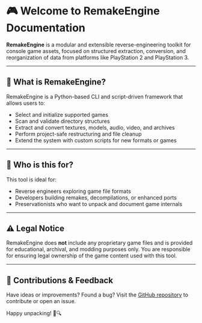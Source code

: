 # 🎮 Welcome to RemakeEngine Documentation

**RemakeEngine** is a modular and extensible reverse-engineering toolkit for console game assets, focused on structured extraction, conversion, and reorganization of data from platforms like PlayStation 2 and PlayStation 3.

---

## 🚀 What is RemakeEngine?

RemakeEngine is a Python-based CLI and script-driven framework that allows users to:

- Select and initialize supported games
- Scan and validate directory structures
- Extract and convert textures, models, audio, video, and archives
- Perform project-safe restructuring and file cleanup
- Extend the system with custom scripts for new formats or games

---

## 🧠 Who is this for?

This tool is ideal for:

- Reverse engineers exploring game file formats
- Developers building remakes, decompilations, or enhanced ports
- Preservationists who want to unpack and document game internals

---

## ⚠️ Legal Notice

RemakeEngine does **not** include any proprietary game files and is provided for educational, archival, and modding purposes only. You are responsible for ensuring legal ownership of the game content used with this tool.

---

## 🙌 Contributions & Feedback

Have ideas or improvements? Found a bug? Visit the [GitHub repository](https://github.com/superposition28/RemakeEngine) to contribute or open an issue.

Happy unpacking! 🚧🔍
